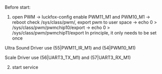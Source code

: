 Before start:

1. open PWM
-> luckfox-config
enable PWM11_M1 and PWM10_M1
-> reboot
check /sys/class/pwm/, export pwm to user space
-> echo 0 > /sys/class/pwm/pwmchip10/export
-> echo 0 > /sys/class/pwm/pwmchip11/export
In principle, it only needs to be set once

Ultra Sound Driver use (55|PWM11_IR_M1) and (54|PWM10_M1)

Scale Driver use (56|UART3_TX_M1) and (57|UART3_RX_M1)

2. start service


